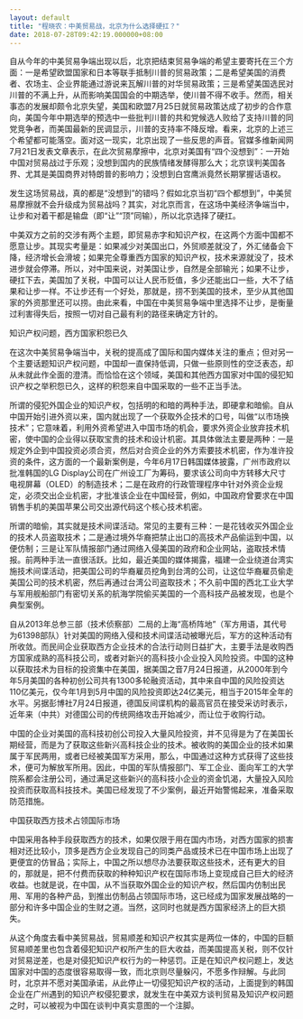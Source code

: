 ```yaml
---
layout: default
title: "程晓农：中美贸易战，北京为什么选择硬扛？"
date: 2018-07-28T09:42:19.000000+08:00
---
```


自从今年的中美贸易争端出现以后，北京把结束贸易争端的希望主要寄托在三个方面：一是希望欧盟国家和日本等联手抵制川普的贸易政策；二是希望美国的消费者、农场主、企业界能通过游说来瓦解川普的对华贸易政策；三是希望美国选民对川普的不满上升，从而影响美国国会的中期选举，使川普不得不收手。然而，相关事态的发展却颇令北京失望，美国和欧盟7月25日就贸易政策达成了初步的合作意向，美国今年中期选举的预选中一些批判川普的共和党候选人败给了支持川普的同党竞争者，而美国最新的民调显示，川普的支持率不降反增。看来，北京的上述三个希望都可能落空。面对这一现实，北京出现了一些反思的声音。官媒多维新闻网7月21日发表文章表示，在此次贸易摩擦中，北京对美国有“四个没想到”：一开始中国对贸易战过于乐观；没想到国内的民族情绪发酵得那么大；北京误判美国各界、尤其是美国商界对特朗普的影响力；没想到白宫鹰派竟然长期掌握话语权。

发生这场贸易战，真的都是“没想到”的错吗？假如北京当初“四个都想到”，中美贸易摩擦就不会升级成为贸易战吗？其实，对北京而言，在这场中美经济争端当中，让步和对着干都是输盘（即“让”“顶”同输），所以北京选择了硬扛。

中美双方之前的交涉有两个主题，即贸易赤字和知识产权，在这两个方面中国都不愿意让步。其现实考量是：如果减少对美国出口，外贸顺差就没了，外汇储备会下降，经济增长会滑坡；如果完全尊重西方国家的知识产权，技术来源就没了，技术进步就会停滞。所以，对中国来说，对美国让步，自然是全部输光；如果不让步，硬扛下去，美国加了关税，中国可以让人民币贬值，多少还能出口一些，大不了结果和让步一样。不让步还有一个好处，那就是，捞不到美国的技术，至少从其他国家的外资那里还可以捞。由此来看，中国在中美贸易争端中里选择不让步，是衡量过利害得失后，按照一切对自己最有利的路径来确定方针的。

知识产权问题，西方国家积怨已久

在这次中美贸易争端当中，关税的提高成了国际和国内媒体关注的重点；但对另一个主要话题知识产权问题，中国却一直保持低调，只做一些原则性的空泛表态，却从未就此作全面的澄清。而恰恰在这个领域，美国和其他西方国家对中国的侵犯知识产权之举积怨已久，这样的积怨来自中国采取的一些不正当手法。

所谓的侵犯外国企业的知识产权，包括明的和暗的两种手法，即硬拿和暗偷。自从中国开始引进外资以来，国内就出现了一个获取外企技术的口号，叫做“以市场换技术”；它意味着，利用外资希望进入中国市场的机会，要求外资企业放弃技术机密，使中国的企业得以获取宝贵的技术和设计机密。其具体做法主要是两种：一是规定外企到中国投资必须合资，然后对合资企业的外方索要技术机密，作为准许投资的条件，这方面的一个最新案例是，今年6月17日韩国媒体披露，广州市政府以批准韩国的LG Display公司在广州设工厂为筹码，要求该公司向中方转移大尺寸电视屏幕（OLED）的制造技术；二是在政府的行政管理程序中针对外资企业规定，必须交出企业机密，才批准该企业在中国经营，例如，中国政府曾要求在中国销售手机的美国苹果公司交出源代码这个核心技术机密。

所谓的暗偷，其实就是技术间谍活动。常见的主要有三种：一是花钱收买外国企业的技术人员盗取技术；二是通过境外华裔把禁止出口的高技术产品偷运到中国，以便仿制；三是让军队情报部门通过网络入侵美国的政府和企业网站，盗取技术情报。前两种手法一直很活跃。比如，最近美国的媒体揭露，福建一企业绕道台湾实施技术间谍活动，把美国公司的华裔雇员挖角到台湾的公司，让这位华裔雇员偷走美国公司的技术机密，然后再通过台湾公司盗取技术；不久前中国的西北工业大学与军用舰船部门有密切关系的航海学院偷买美国的一个高科技产品被发现，也是个典型案例。

自从2013年总参三部（技术侦察部）二局的上海“高桥阵地”（军方用语，其代号为61398部队）针对美国的网络入侵和技术间谍活动被曝光后，军方的这种活动有所收敛。而民间企业获取西方企业技术的合法行动则日益扩大，主要手法是收购西方国家成熟的高科技公司，或者对新兴的高科技小企业投入风险投资。中国的这种以获取技术为目标的投资集中在美国，据美国之音7月24日报道，从2000年到今年5月美国的各种初创公司共有1300多轮融资活动，其中来自中国的风险投资达110亿美元，仅今年1月到5月中国的风险投资即达24亿美元，相当于2015年全年的水平。另据彭博社7月24日报道，德国反间谍机构的最高官员在接受采访时表示，近年来（中共）对德国公司的传统网络攻击开始减少，而让位于收购行动。

中国的企业对美国的高科技初创公司投入大量风险投资，并不见得是为了在美国长期经营，而是为了获取这些新兴高科技企业的技术。被收购的美国企业的技术如果属于军民两用，或者已经被美国军方采用，那么，中国通过这种方式获得了这些技术，便可为解放军所用。因此，中国的军队情报部门、军工企业、面向军工的大学院系都会注册公司，通过满足这些新兴的高科技小企业的资金饥渴，大量投入风险投资而获取高科技技术。美国已经发现了不少案例，最近开始警惕起来，准备采取防范措施。

中国获取西方技术占领国际市场

中国采用各种手段获取西方的技术，如果仅限于用在国内市场，对西方国家的损害相对还比较小，顶多是西方企业发现自己的同类产品或技术已在中国市场上出现了更便宜的仿冒品；实际上，中国之所以想尽办法要获取这些技术，还有更大的目的，那就是，把不付费而获取的种种知识产权在国际市场上变现成自己巨大的经济收益。也就是说，在中国，从不当获取外国企业的知识产权，然后国内仿制出民用、军用的各种产品，到推出仿制品占领国际市场，这已经成为国家发展战略的一部分和许多中国企业的生财之道。当然，这同时也就是西方国家经济上的巨大损失。

从这个角度去看中美贸易战，贸易顺差和知识产权其实是两位一体的，中国的巨额贸易顺差里也包含着侵犯知识产权所产生的巨大收益，而美国提高关税，则不仅针对贸易逆差，也是对侵犯知识产权行为的一种惩罚。正是在知识产权问题上，发达国家对中国的态度很容易取得一致，而北京则尽量躲闪，不愿多作辩解。与此同时，北京并不愿对美国承诺，从此停止一切侵犯知识产权的活动，上面提到的韩国企业在广州遇到的知识产权侵犯要求，就发生在中美双方谈判贸易及知识产权问题之时，可以被视为中国在谈判中真实意图的一个注脚。

